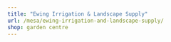 ```yaml
---
title: "Ewing Irrigation & Landscape Supply"
url: /mesa/ewing-irrigation-and-landscape-supply/
shop: garden centre
---
```

